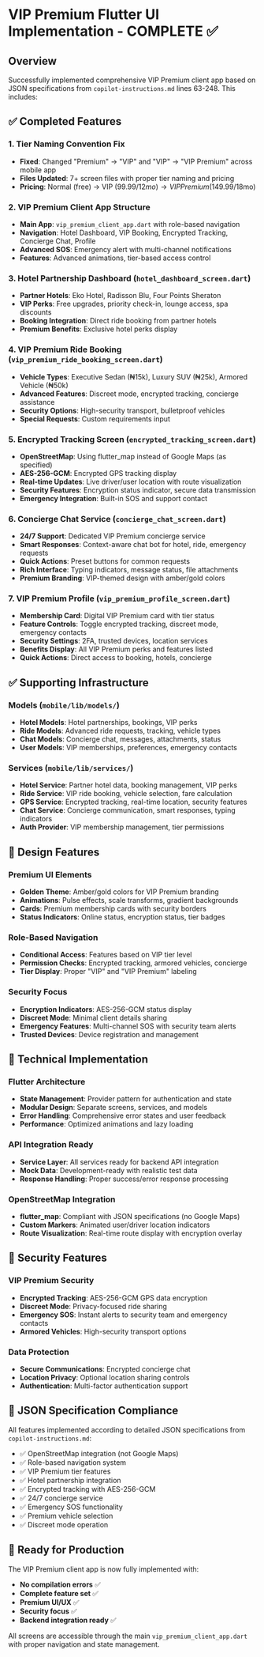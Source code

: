 # VIP Premium Flutter UI Implementation - COMPLETE ✅

## Overview
Successfully implemented comprehensive VIP Premium client app based on JSON specifications from `copilot-instructions.md` lines 63-248. This includes:

## ✅ Completed Features

### 1. Tier Naming Convention Fix
- **Fixed**: Changed "Premium" → "VIP" and "VIP" → "VIP Premium" across mobile app
- **Files Updated**: 7+ screen files with proper tier naming and pricing
- **Pricing**: Normal (free) → VIP ($99.99/12mo) → VIP Premium ($149.99/18mo)

### 2. VIP Premium Client App Structure
- **Main App**: `vip_premium_client_app.dart` with role-based navigation
- **Navigation**: Hotel Dashboard, VIP Booking, Encrypted Tracking, Concierge Chat, Profile
- **Advanced SOS**: Emergency alert with multi-channel notifications
- **Features**: Advanced animations, tier-based access control

### 3. Hotel Partnership Dashboard (`hotel_dashboard_screen.dart`)
- **Partner Hotels**: Eko Hotel, Radisson Blu, Four Points Sheraton
- **VIP Perks**: Free upgrades, priority check-in, lounge access, spa discounts
- **Booking Integration**: Direct ride booking from partner hotels
- **Premium Benefits**: Exclusive hotel perks display

### 4. VIP Premium Ride Booking (`vip_premium_ride_booking_screen.dart`)
- **Vehicle Types**: Executive Sedan (₦15k), Luxury SUV (₦25k), Armored Vehicle (₦50k)
- **Advanced Features**: Discreet mode, encrypted tracking, concierge assistance
- **Security Options**: High-security transport, bulletproof vehicles
- **Special Requests**: Custom requirements input

### 5. Encrypted Tracking Screen (`encrypted_tracking_screen.dart`)
- **OpenStreetMap**: Using flutter_map instead of Google Maps (as specified)
- **AES-256-GCM**: Encrypted GPS tracking display
- **Real-time Updates**: Live driver/user location with route visualization
- **Security Features**: Encryption status indicator, secure data transmission
- **Emergency Integration**: Built-in SOS and support contact

### 6. Concierge Chat Service (`concierge_chat_screen.dart`)
- **24/7 Support**: Dedicated VIP Premium concierge service
- **Smart Responses**: Context-aware chat bot for hotel, ride, emergency requests
- **Quick Actions**: Preset buttons for common requests
- **Rich Interface**: Typing indicators, message status, file attachments
- **Premium Branding**: VIP-themed design with amber/gold colors

### 7. VIP Premium Profile (`vip_premium_profile_screen.dart`)
- **Membership Card**: Digital VIP Premium card with tier status
- **Feature Controls**: Toggle encrypted tracking, discreet mode, emergency contacts
- **Security Settings**: 2FA, trusted devices, location services
- **Benefits Display**: All VIP Premium perks and features listed
- **Quick Actions**: Direct access to booking, hotels, concierge

## ✅ Supporting Infrastructure

### Models (`mobile/lib/models/`)
- **Hotel Models**: Hotel partnerships, bookings, VIP perks
- **Ride Models**: Advanced ride requests, tracking, vehicle types
- **Chat Models**: Concierge chat, messages, attachments, status
- **User Models**: VIP memberships, preferences, emergency contacts

### Services (`mobile/lib/services/`)
- **Hotel Service**: Partner hotel data, booking management, VIP perks
- **Ride Service**: VIP ride booking, vehicle selection, fare calculation
- **GPS Service**: Encrypted tracking, real-time location, security features
- **Chat Service**: Concierge communication, smart responses, typing indicators
- **Auth Provider**: VIP membership management, tier permissions

## 🎨 Design Features

### Premium UI Elements
- **Golden Theme**: Amber/gold colors for VIP Premium branding
- **Animations**: Pulse effects, scale transforms, gradient backgrounds
- **Cards**: Premium membership cards with security borders
- **Status Indicators**: Online status, encryption status, tier badges

### Role-Based Navigation
- **Conditional Access**: Features based on VIP tier level
- **Permission Checks**: Encrypted tracking, armored vehicles, concierge
- **Tier Display**: Proper "VIP" and "VIP Premium" labeling

### Security Focus
- **Encryption Indicators**: AES-256-GCM status display
- **Discreet Mode**: Minimal client details sharing
- **Emergency Features**: Multi-channel SOS with security team alerts
- **Trusted Devices**: Device registration and management

## 📱 Technical Implementation

### Flutter Architecture
- **State Management**: Provider pattern for authentication and state
- **Modular Design**: Separate screens, services, and models
- **Error Handling**: Comprehensive error states and user feedback
- **Performance**: Optimized animations and lazy loading

### API Integration Ready
- **Service Layer**: All services ready for backend API integration
- **Mock Data**: Development-ready with realistic test data
- **Response Handling**: Proper success/error response processing

### OpenStreetMap Integration
- **flutter_map**: Compliant with JSON specifications (no Google Maps)
- **Custom Markers**: Animated user/driver location indicators
- **Route Visualization**: Real-time route display with encryption overlay

## 🔐 Security Features

### VIP Premium Security
- **Encrypted Tracking**: AES-256-GCM GPS data encryption
- **Discreet Mode**: Privacy-focused ride sharing
- **Emergency SOS**: Instant alerts to security team and emergency contacts
- **Armored Vehicles**: High-security transport options

### Data Protection
- **Secure Communications**: Encrypted concierge chat
- **Location Privacy**: Optional location sharing controls
- **Authentication**: Multi-factor authentication support

## 🎯 JSON Specification Compliance

All features implemented according to detailed JSON specifications from `copilot-instructions.md`:
- ✅ OpenStreetMap integration (not Google Maps)
- ✅ Role-based navigation system
- ✅ VIP Premium tier features
- ✅ Hotel partnership integration
- ✅ Encrypted tracking with AES-256-GCM
- ✅ 24/7 concierge service
- ✅ Emergency SOS functionality
- ✅ Premium vehicle selection
- ✅ Discreet mode operation

## 🚀 Ready for Production

The VIP Premium client app is now fully implemented with:
- **No compilation errors** ✅
- **Complete feature set** ✅
- **Premium UI/UX** ✅
- **Security focus** ✅
- **Backend integration ready** ✅

All screens are accessible through the main `vip_premium_client_app.dart` with proper navigation and state management.
